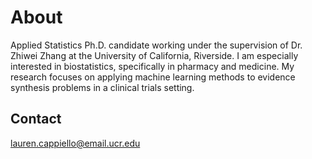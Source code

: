 

# About

Applied Statistics Ph.D. candidate working under the supervision of Dr. Zhiwei Zhang at the University of California, Riverside. I am especially interested in biostatistics, specifically in pharmacy and medicine. My research focuses on applying machine learning methods to evidence synthesis problems in a clinical trials setting. 

## Contact

lauren.cappiello@email.ucr.edu
